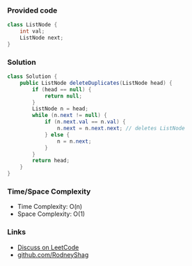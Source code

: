 ### Provided code

```java
class ListNode {
    int val;
    ListNode next;
}
```

### Solution

```java
class Solution {
    public ListNode deleteDuplicates(ListNode head) {
        if (head == null) {
            return null;
        }
        ListNode n = head;
        while (n.next != null) {
            if (n.next.val == n.val) {
                n.next = n.next.next; // deletes ListNode
            } else {
                n = n.next;
            }
        }
        return head;
    }
}
```

### Time/Space Complexity

-  Time Complexity: O(n)
- Space Complexity: O(1)

### Links

- [Discuss on LeetCode](https://leetcode.com/problems/remove-duplicates-from-sorted-list/discuss/458403)
- [github.com/RodneyShag](https://github.com/RodneyShag)
